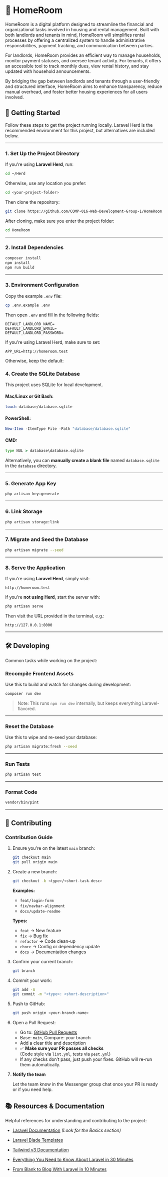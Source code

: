 # 🏡 HomeRoom

HomeRoom is a digital platform designed to streamline the financial and organizational tasks involved in housing and rental management. Built with both landlords and tenants in mind, HomeRoom will simplifies rental processes by offering a centralized system to handle administrative responsibilities, payment tracking, and communication between parties.

For landlords, HomeRoom provides an efficient way to manage households, monitor payment statuses, and oversee tenant activity. For tenants, it offers an accessible tool to track monthly dues, view rental history, and stay updated with household announcements.

By bridging the gap between landlords and tenants through a user-friendly and structured interface, HomeRoom aims to enhance transparency, reduce manual overhead, and foster better housing experiences for all users involved.

## 🚀 Getting Started

Follow these steps to get the project running locally.
Laravel Herd is the recommended environment for this project, but alternatives are included below.

---

### 1. Set Up the Project Directory

If you're using **Laravel Herd**, run:

```bash
cd ~/Herd
```

Otherwise, use any location you prefer:

```bash
cd <your-project-folder>
```

Then clone the repository:

```bash
git clone https://github.com/COMP-016-Web-Development-Group-1/HomeRoom.git
```

After cloning, make sure you enter the project folder:

```bash
cd HomeRoom
```

---

### 2. Install Dependencies

```bash
composer install
npm install
npm run build
```

---

### 3. Environment Configuration

Copy the example `.env` file:

```bash
cp .env.example .env
```

Then open `.env` and fill in the following fields:

```env
DEFAULT_LANDLORD_NAME=
DEFAULT_LANDLORD_EMAIL=
DEFAULT_LANDLORD_PASSWORD=
```

If you're using Laravel Herd, make sure to set:

```env
APP_URL=http://homeroom.test
```

Otherwise, keep the default:

### 4. Create the SQLite Database

This project uses SQLite for local development.

#### Mac/Linux or Git Bash:

```bash
touch database/database.sqlite
```

#### PowerShell:

```powershell
New-Item -ItemType File -Path "database/database.sqlite"
```

#### CMD:

```cmd
type NUL > database\database.sqlite
```

Alternatively, you can **manually create a blank file** named `database.sqlite` in the `database` directory.

---

### 5. Generate App Key

```bash
php artisan key:generate
```

---

### 6. Link Storage

```bash
php artisan storage:link
```

---

### 7. Migrate and Seed the Database

```bash
php artisan migrate --seed
```

---

### 8. Serve the Application

If you're using **Laravel Herd**, simply visit:

```
http://homeroom.test
```

If you're **not using Herd**, start the server with:

```bash
php artisan serve
```

Then visit the URL provided in the terminal, e.g.:

```
http://127.0.0.1:8000
```

---

## 🛠️ Developing

Common tasks while working on the project:

### Recompile Frontend Assets

Use this to build and watch for changes during development:

```bash
composer run dev
```

> Note: This runs `npm run dev` internally, but keeps everything Laravel-flavored.

---

### Reset the Database

Use this to wipe and re-seed your database:

```bash
php artisan migrate:fresh --seed
```

---

### Run Tests

```bash
php artisan test
```

---

### Format Code

```bash
vendor/bin/pint
```

---

## 🤝 Contributing

### Contribution Guide

1. Ensure you're on the latest `main` branch:

    ```bash
    git checkout main
    git pull origin main
    ```

2. Create a new branch:

    ```bash
    git checkout -b <type>/<short-task-desc>
    ```

    **Examples:**

    - `feat/login-form`
    - `fix/navbar-alignment`
    - `docs/update-readme`

    **Types:**

    - `feat` → New feature
    - `fix` → Bug fix
    - `refactor` → Code clean-up
    - `chore` → Config or dependency update
    - `docs` → Documentation changes

3. Confirm your current branch:

    ```bash
    git branch
    ```

4. Commit your work:

    ```bash
    git add -A
    git commit -m "<type>: <short-description>"
    ```

5. Push to GitHub:

    ```bash
    git push origin <your-branch-name>
    ```

6. Open a Pull Request:

    - Go to: [GitHub Pull Requests](https://github.com/COMP-016-Web-Development-Group-1/HomeRoom/pulls)
    - Base: `main`, Compare: your branch
    - Add a clear title and description
    - ✅ **Make sure your PR passes all checks**  
      (Code style via `lint.yml`, tests via `pest.yml`)
    - If any checks don’t pass, just push your fixes. GitHub will re-run them automatically.

7. **Notify the team**

    Let the team know in the Messenger group chat once your PR is ready or if you need help.

## 📚 Resources & Documentation

Helpful references for understanding and contributing to the project:

- [Laravel Documentation](https://laravel.com/docs) _(Look for the Basics section)_
- [Laravel Blade Templates](https://laravel.com/docs/12.x/blade)
- [Tailwind v3 Documentation](https://v3.tailwindcss.com/docs/display)

- [Everything You Need to Know About Laravel in 30 Minutes](https://www.youtube.com/watch?v=e7z6KJkGhmg)
- [From Blank to Blog With Laravel in 10 Minutes](https://www.youtube.com/watch?v=Miea-1jTYl0)
